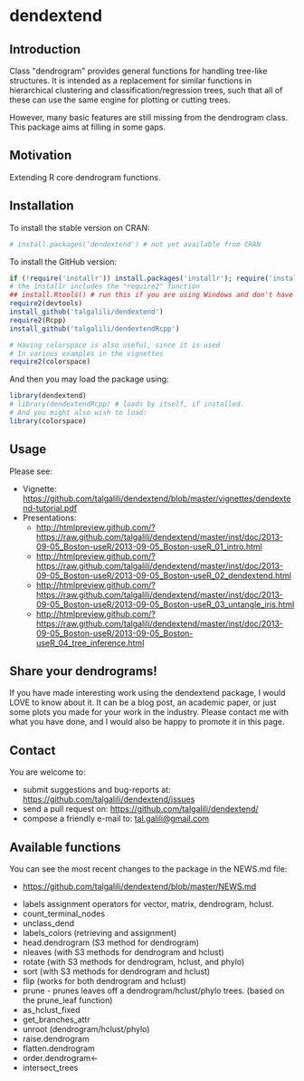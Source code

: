 # dendextend

## Introduction

Class "dendrogram" provides general functions for handling tree-like structures. It is intended as a replacement for similar functions in hierarchical clustering and classification/regression trees, such that all of these can use the same engine for plotting or cutting trees.

However, many basic features are still missing from the dendrogram class.  This package aims at filling in some gaps.


## Motivation

Extending R core dendrogram functions.

## Installation

To install the stable version on CRAN:

```r
# install.packages('dendextend') # not yet available from CRAN
```

To install the GitHub version:

```r
if (!require('installr')) install.packages('installr'); require('installr')
# the installr includes the "require2" function
## install.Rtools() # run this if you are using Windows and don't have Rtools
require2(devtools)
install_github('talgalili/dendextend')
require2(Rcpp)
install_github('talgalili/dendextendRcpp')

# Having colorspace is also useful, since it is used
# In various examples in the vignettes
require2(colorspace)
```

And then you may load the package using:
```r
library(dendextend)
# library(dendextendRcpp) # loads by itself, if installed.
# And you might also wish to load:
library(colorspace)
```

## Usage

Please see:
- Vignette: https://github.com/talgalili/dendextend/blob/master/vignettes/dendextend-tutorial.pdf
- Presentations: 
   - http://htmlpreview.github.com/?https://raw.github.com/talgalili/dendextend/master/inst/doc/2013-09-05_Boston-useR/2013-09-05_Boston-useR_01_intro.html
   - http://htmlpreview.github.com/?https://raw.github.com/talgalili/dendextend/master/inst/doc/2013-09-05_Boston-useR/2013-09-05_Boston-useR_02_dendextend.html
   - http://htmlpreview.github.com/?https://raw.github.com/talgalili/dendextend/master/inst/doc/2013-09-05_Boston-useR/2013-09-05_Boston-useR_03_untangle_iris.html
   - http://htmlpreview.github.com/?https://raw.github.com/talgalili/dendextend/master/inst/doc/2013-09-05_Boston-useR/2013-09-05_Boston-useR_04_tree_inference.html

## Share your dendrograms!

If you have made interesting work using the dendextend package, I would LOVE to know about it. It can be a blog post, an academic paper, or just some plots you made for your work in the industry. Please contact me with what you have done, and I would also be happy to promote it in this page.

## Contact

You are welcome to:
* submit suggestions and bug-reports at: <https://github.com/talgalili/dendextend/issues>
* send a pull request on: <https://github.com/talgalili/dendextend/>
* compose a friendly e-mail to: <tal.galili@gmail.com>


## Available functions

You can see the most recent changes to the package in the NEWS.md file:

- https://github.com/talgalili/dendextend/blob/master/NEWS.md



* labels assignment operators for vector, matrix, dendrogram, hclust.
* count_terminal_nodes
* unclass_dend
* labels_colors (retrieving and assignment)
* head.dendrogram (S3 method for dendrogram)
* nleaves (with S3 methods for dendrogram and hclust)
* rotate (with S3 methods for dendrogram, hclust, and phylo)
* sort (with S3 methods for dendrogram and hclust)
* flip (works for both dendrogram and hclust)
* prune - prunes leaves off a dendrogram/hclust/phylo trees. (based on the prune_leaf function)
* as_hclust_fixed
* get_branches_attr
* unroot (dendrogram/hclust/phylo)
* raise.dendrogram
* flatten.dendrogram
* order.dendrogram<-
* intersect_trees